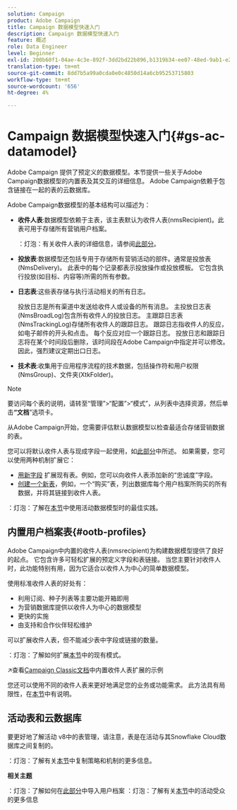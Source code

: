 ```yaml
---
solution: Campaign
product: Adobe Campaign
title: Campaign 数据模型快速入门
description: Campaign 数据模型快速入门
feature: 概述
role: Data Engineer
level: Beginner
exl-id: 200b60f1-04ae-4c3e-892f-3dd2bd22b896,b1319b34-ee07-48ed-9ab1-e2d12d3d99f8
translation-type: tm+mt
source-git-commit: 8dd7b5a99a0cda0e0c4850d14a6cb95253715803
workflow-type: tm+mt
source-wordcount: '656'
ht-degree: 4%

---
```


# Campaign 数据模型快速入门{#gs-ac-datamodel}

Adobe Campaign 提供了预定义的数据模型。本节提供一些关于Adobe Campaign数据模型的内置表及其交互的详细信息。 Adobe Campaign依赖于包含链接在一起的表的云数据库。

Adobe Campaign数据模型的基本结构可以描述为：

* **收件人表**:数据模型依赖于主表，该主表默认为收件人表(nmsRecipient)。此表可用于存储所有营销用户档案。

   ：灯泡：有关收件人表的详细信息，请参阅[此部分](#ootb-profiles)。

* **投放表**:数据模型还包括专用于存储所有营销活动的部件。通常是投放表(NmsDelivery)。 此表中的每个记录都表示投放操作或投放模板。 它包含执行投放(如目标、内容等)所需的所有参数。

* **日志表**:这些表存储与执行活动相关的所有日志。

   投放日志是所有渠道中发送给收件人或设备的所有消息。 主投放日志表(NmsBroadLog)包含所有收件人的投放日志。
主跟踪日志表(NmsTrackingLog)存储所有收件人的跟踪日志。 跟踪日志指收件人的反应，如电子邮件的开头和点击。 每个反应对应一个跟踪日志。
投放日志和跟踪日志将在某个时间段后删除，该时间段在Adobe Campaign中指定并可以修改。 因此，强烈建议定期出口日志。

* **技术表**:收集用于应用程序流程的技术数据，包括操作符和用户权限(NmsGroup)、文件夹(XtkFolder)。

>[!NOTE]
>
>要访问每个表的说明，请转至“管理”>“配置”>“模式”，从列表中选择资源，然后单击&#x200B;**“文档**”选项卡。

从Adobe Campaign开始，您需要评估默认数据模型以检查最适合存储营销数据的表。

您可以将默认收件人表与现成字段一起使用，如[此部分](#ootb-profiles)中所述。 如果需要，您可以使用两种机制扩展它：

* [用新字段](extend-schema.md) 扩展现有表。例如，您可以向收件人表添加新的“忠诚度”字段。
* [创建一个新表](create-schema.md)，例如，一个“购买”表，列出数据库每个用户档案所购买的所有数据，并将其链接到收件人表。

：灯泡：了解在[本节](datamodel-best-practices.md)中使用活动数据模型时的最佳实践。

## 内置用户档案表{#ootb-profiles}

Adobe Campaign中内置的收件人表(nmsrecipient)为构建数据模型提供了良好的起点。 它包含许多可轻松扩展的预定义字段和表链接。 当您主要针对收件人时，此功能特别有用，因为它适合以收件人为中心的简单数据模型。

使用标准收件人表的好处有：

* 利用订阅、种子列表等主要功能开箱即用
* 为营销数据库提供以收件人为中心的数据模型
* 更快的实施
* 由支持和合作伙伴轻松维护

可以扩展收件人表，但不能减少表中字段或链接的数量。

：灯泡：了解如何扩展[本节](extend-schema.md)中的现有模式。

:arrow_upper_right:查看[Campaign Classic文档](https://experienceleague.adobe.com/docs/campaign-classic/using/configuring-campaign-classic/editing-schemas/examples-of-schemas-edition.html?lang=en#extending-a-table)中内置收件人表扩展的示例

您还可以使用不同的收件人表来更好地满足您的业务或功能需求。 此方法具有局限性，在[本节](custom-recipient.md)中有说明。

## 活动表和云数据库

要更好地了解活动 v8中的表管理，请注意，表是在活动与其Snowflake Cloud数据库之间复制的。

：灯泡：了解有关[本节](../config/replication.md)中复制策略和机制的更多信息。

**相关主题**

：灯泡：了解如何在[此部分](../start/import.md)中导入用户档案
：灯泡：了解有关[本节](../start/audiences.md)中的活动受众的更多信息
